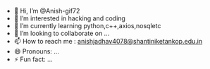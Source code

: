 - 👋 Hi, I’m @Anish-gif72
- 👀 I’m interested in hacking and coding
- 🌱 I’m currently learning python,c++,axios,nosqletc
- 💞️ I’m looking to collaborate on ...
- 📫 How to reach me : anishjadhav4078@shantiniketankop.edu.in 
- 😄 Pronouns: ...
- ⚡ Fun fact: ...

<!---
Anish-gif72/Anish-gif72 is a ✨ special ✨ repository because its `README.md` (this file) appears on your GitHub profile.
You can click the Preview link to take a look at your changes.
--->
